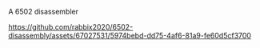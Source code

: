 A 6502 disassembler

https://github.com/rabbix2020/6502-disassembly/assets/67027531/5974bebd-dd75-4af6-81a9-fe60d5cf3700
